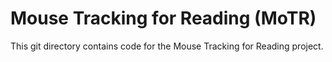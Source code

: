 # Mouse Tracking for Reading (MoTR)

This git directory contains code for the Mouse Tracking for Reading project.
